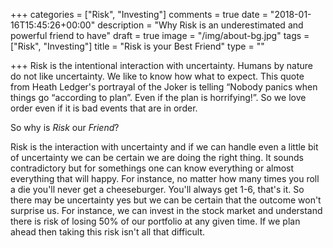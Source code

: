 +++
categories = ["Risk", "Investing"]
comments = true
date = "2018-01-16T15:45:26+00:00"
description = "Why Risk is an underestimated and powerful friend to have"
draft = true
image = "/img/about-bg.jpg"
tags = ["Risk", "Investing"]
title = "Risk is your Best Friend"
type = ""

+++
Risk is the intentional interaction with uncertainty. Humans by nature do not like uncertainty. We like to know how what to expect. This quote from Heath Ledger's portrayal of the Joker is telling “Nobody panics when things go “according to plan”. Even if the plan is horrifying!”. So we love order even if it is bad events that are in order. 

So why is _Risk_ our _Friend_? 

Risk is the interaction with uncertainty and if we can handle even a little bit of uncertainty we can be certain we are doing the right thing. It sounds contradictory but for somethings one can know everything or almost everything that will happy. For instance, no matter how many times you roll a die you'll never get a cheeseburger. You'll always get 1-6, that's it. So there may be uncertainty yes but we can be certain that the outcome won't surprise us. For instance, we can invest in the stock market and understand there is risk of losing 50% of our portfolio at any given time. If we plan ahead then taking this risk isn't all that difficult.